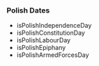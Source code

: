 ### Polish Dates

- isPolishIndependenceDay
- isPolishConstitutionDay
- isPolishLabourDay
- isPolishEpiphany
- isPolishArmedForcesDay